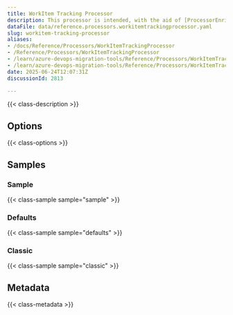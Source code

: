 ```yaml
---
title: WorkItem Tracking Processor
description: This processor is intended, with the aid of [ProcessorEnrichers](../ProcessorEnrichers/index.md), to allow the migration of Work Items between two [Endpoints](../Endpoints/index.md).
dataFile: data/reference.processors.workitemtrackingprocessor.yaml
slug: workitem-tracking-processor
aliases:
- /docs/Reference/Processors/WorkItemTrackingProcessor
- /Reference/Processors/WorkItemTrackingProcessor
- /learn/azure-devops-migration-tools/Reference/Processors/WorkItemTrackingProcessor
- /learn/azure-devops-migration-tools/Reference/Processors/WorkItemTrackingProcessor/index.md
date: 2025-06-24T12:07:31Z
discussionId: 2813

---
```

{{< class-description >}}

## Options

{{< class-options >}}

## Samples

### Sample

{{< class-sample sample="sample" >}}

### Defaults

{{< class-sample sample="defaults" >}}

### Classic

{{< class-sample sample="classic" >}}

## Metadata

{{< class-metadata >}}
